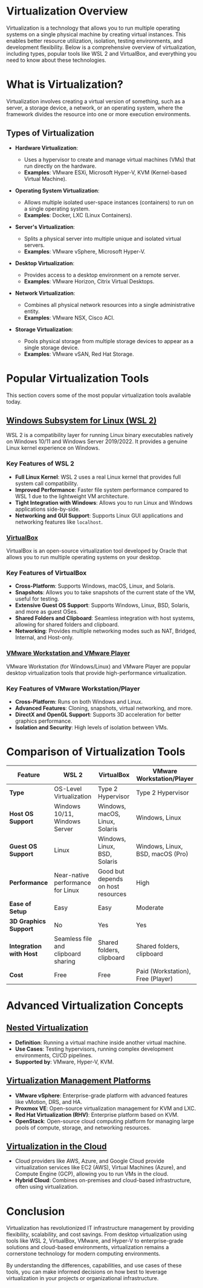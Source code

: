 # Virtualization Overview

Virtualization is a technology that allows you to run multiple operating systems on a single physical machine by creating virtual instances. This enables better resource utilization, isolation, testing environments, and development flexibility. Below is a comprehensive overview of virtualization, including types, popular tools like WSL 2 and VirtualBox, and everything you need to know about these technologies.

# What is Virtualization?

Virtualization involves creating a virtual version of something, such as a server, a storage device, a network, or an operating system, where the framework divides the resource into one or more execution environments.

## Types of Virtualization

- **Hardware Virtualization**:
  - Uses a hypervisor to create and manage virtual machines (VMs) that run directly on the hardware.
  - **Examples**: VMware ESXi, Microsoft Hyper-V, KVM (Kernel-based Virtual Machine).

- **Operating System Virtualization**:
  - Allows multiple isolated user-space instances (containers) to run on a single operating system.
  - **Examples**: Docker, LXC (Linux Containers).

- **Server's Virtualization**:
  - Splits a physical server into multiple unique and isolated virtual servers.
  - **Examples**: VMware vSphere, Microsoft Hyper-V.

- **Desktop Virtualization**:
  - Provides access to a desktop environment on a remote server.
  - **Examples**: VMware Horizon, Citrix Virtual Desktops.

- **Network Virtualization**:
  - Combines all physical network resources into a single administrative entity.
  - **Examples**: VMware NSX, Cisco ACI.

- **Storage Virtualization**:
  - Pools physical storage from multiple storage devices to appear as a single storage device.
  - **Examples**: VMware vSAN, Red Hat Storage.

# Popular Virtualization Tools

This section covers some of the most popular virtualization tools available today.

## [Windows Subsystem for Linux (WSL 2)](https://github.com/your-repo/wiki/WSL-2)

WSL 2 is a compatibility layer for running Linux binary executables natively on Windows 10/11 and Windows Server 2019/2022. It provides a genuine Linux kernel experience on Windows.

### Key Features of WSL 2

- **Full Linux Kernel**: WSL 2 uses a real Linux kernel that provides full system call compatibility.
- **Improved Performance**: Faster file system performance compared to WSL 1 due to the lightweight VM architecture.
- **Tight Integration with Windows**: Allows you to run Linux and Windows applications side-by-side.
- **Networking and GUI Support**: Supports Linux GUI applications and networking features like `localhost`.

### [VirtualBox](https://github.com/your-repo/wiki/VirtualBox)

VirtualBox is an open-source virtualization tool developed by Oracle that allows you to run multiple operating systems on your desktop.

### Key Features of VirtualBox

- **Cross-Platform**: Supports Windows, macOS, Linux, and Solaris.
- **Snapshots**: Allows you to take snapshots of the current state of the VM, useful for testing.
- **Extensive Guest OS Support**: Supports Windows, Linux, BSD, Solaris, and more as guest OSes.
- **Shared Folders and Clipboard**: Seamless integration with host systems, allowing for shared folders and clipboard.
- **Networking**: Provides multiple networking modes such as NAT, Bridged, Internal, and Host-only.

### [VMware Workstation and VMware Player](https://github.com/your-repo/wiki/VMware-Workstation-and-Player)

VMware Workstation (for Windows/Linux) and VMware Player are popular desktop virtualization tools that provide high-performance virtualization.

### Key Features of VMware Workstation/Player

- **Cross-Platform**: Runs on both Windows and Linux.
- **Advanced Features**: Cloning, snapshots, virtual networking, and more.
- **DirectX and OpenGL Support**: Supports 3D acceleration for better graphics performance.
- **Isolation and Security**: High levels of isolation between VMs.

# Comparison of Virtualization Tools

| Feature                  | WSL 2                   | VirtualBox                | VMware Workstation/Player  |
|--------------------------|-------------------------|---------------------------|----------------------------|
| **Type**                 | OS-Level Virtualization | Type 2 Hypervisor         | Type 2 Hypervisor          |
| **Host OS Support**      | Windows 10/11, Windows Server | Windows, macOS, Linux, Solaris | Windows, Linux            |
| **Guest OS Support**     | Linux                   | Windows, Linux, BSD, Solaris | Windows, Linux, BSD, macOS (Pro) |
| **Performance**          | Near-native performance for Linux | Good but depends on host resources | High                       |
| **Ease of Setup**        | Easy                    | Easy                      | Moderate                   |
| **3D Graphics Support**  | No                      | Yes                       | Yes                        |
| **Integration with Host**| Seamless file and clipboard sharing | Shared folders, clipboard | Shared folders, clipboard  |
| **Cost**                 | Free                    | Free                      | Paid (Workstation), Free (Player) |

# Advanced Virtualization Concepts

## [Nested Virtualization](https://github.com/your-repo/wiki/Nested-Virtualization)

- **Definition**: Running a virtual machine inside another virtual machine.
- **Use Cases**: Testing hypervisors, running complex development environments, CI/CD pipelines.
- **Supported by**: VMware, Hyper-V, KVM.

## [Virtualization Management Platforms](https://github.com/your-repo/wiki/Virtualization-Management-Platforms)

- **VMware vSphere**: Enterprise-grade platform with advanced features like vMotion, DRS, and HA.
- **Proxmox VE**: Open-source virtualization management for KVM and LXC.
- **Red Hat Virtualization (RHV)**: Enterprise platform based on KVM.
- **OpenStack**: Open-source cloud computing platform for managing large pools of compute, storage, and networking resources.

## [Virtualization in the Cloud](https://github.com/your-repo/wiki/Virtualization-in-the-Cloud)

- Cloud providers like AWS, Azure, and Google Cloud provide virtualization services like EC2 (AWS), Virtual Machines (Azure), and Compute Engine (GCP), allowing you to run VMs in the cloud.
- **Hybrid Cloud**: Combines on-premises and cloud-based infrastructure, often using virtualization.

# Conclusion

Virtualization has revolutionized IT infrastructure management by providing flexibility, scalability, and cost savings. From desktop virtualization using tools like WSL 2, VirtualBox, VMware, and Hyper-V to enterprise-grade solutions and cloud-based environments, virtualization remains a cornerstone technology for modern computing environments.

By understanding the differences, capabilities, and use cases of these tools, you can make informed decisions on how best to leverage virtualization in your projects or organizational infrastructure.